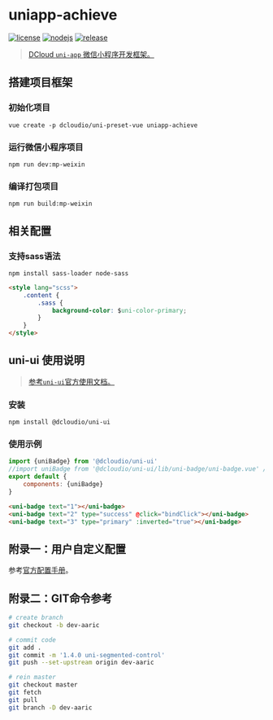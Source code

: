 # uniapp-achieve

[![license](https://img.shields.io/badge/license-MIT-green.svg?style=flat&logo=github)](https://www.mit-license.org)
[![nodejs](https://img.shields.io/badge/node.js-13.12.0-brightgreen.svg?style=flat&logo=node.js)](https://nodejs.org)
[![release](https://img.shields.io/badge/release-1.0.0-blue.svg)](https://github.com/aaric/uniapp-achieve/releases)

> [DCloud `uni-app` 微信小程序开发框架。](https://uniapp.dcloud.io/quickstart)

## 搭建项目框架

### 初始化项目

```node
vue create -p dcloudio/uni-preset-vue uniapp-achieve
```

### 运行微信小程序项目

```node
npm run dev:mp-weixin
```

### 编译打包项目

```node
npm run build:mp-weixin
```

## 相关配置

### 支持sass语法

```node
npm install sass-loader node-sass
```

```html
<style lang="scss">
	.content {
		.sass {
			background-color: $uni-color-primary;
		}
	}
</style>
```

## uni-ui 使用说明

> [参考`uni-ui`官方使用文档。](https://www.npmjs.com/package/@dcloudio/uni-ui)

### 安装

```node
npm install @dcloudio/uni-ui
```

### 使用示例

```javascript
import {uniBadge} from '@dcloudio/uni-ui'
//import uniBadge from '@dcloudio/uni-ui/lib/uni-badge/uni-badge.vue' //也可使用此方式引入组件
export default {
    components: {uniBadge}
}
```

```html
<uni-badge text="1"></uni-badge>
<uni-badge text="2" type="success" @click="bindClick"></uni-badge>
<uni-badge text="3" type="primary" :inverted="true"></uni-badge>
```

## 附录一：用户自定义配置

参考[官方配置手册](https://cli.vuejs.org/config/)。

## 附录二：GIT命令参考

```bash
# create branch
git checkout -b dev-aaric

# commit code
git add .
git commit -m '1.4.0 uni-segmented-control'
git push --set-upstream origin dev-aaric

# rein master
git checkout master
git fetch
git pull
git branch -D dev-aaric
```
